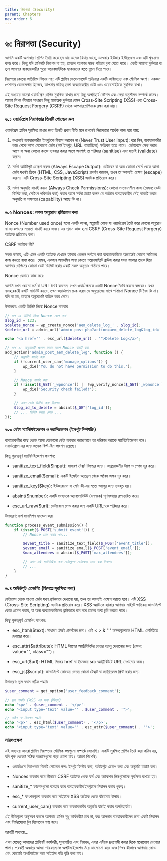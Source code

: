 ```yaml
---
title: নিরাপত্তা (Security)
parent: Chapters
nav_order: 6
---
```


# ৬: নিরাপত্তা (Security)


আপনি একটি অসাধারণ প্লাগিন তৈরি করেছেন যার অনেক ফিচার আছে, চমৎকার ইউজার ইন্টারফেস এবং এটি খুব দ্রুত কাজ করে। কিন্তু যদি প্লাগিনটি নিরাপদ না হয়, তাহলে আপনার সমস্ত পরিশ্রম বৃথা যেতে পারে। একটি সামান্য দুর্বলতা বা ভুল আপনার ব্যবহারকারীর পুরো ওয়েবসাইটকে হ্যাকারদের হাতে তুলে দিতে পারে।

নিরাপত্তা কোনো অতিরিক্ত ফিচার নয়; এটি প্লাগিন ডেভেলপমেন্ট প্রক্রিয়ার একটি অবিচ্ছেদ্য এবং মৌলিক অংশ। একজন পেশাদার ডেভেলপার হিসেবে, আপনার দায়িত্ব হলো ব্যবহারকারীর ডেটা এবং ওয়েবসাইটকে সুরক্ষিত রাখা।

এই অধ্যায়ে আমরা ওয়ার্ডপ্রেস প্লাগিন সুরক্ষিত রাখার জন্য কিছু অপরিহার্য কৌশল এবং সেরা অনুশীলন সম্পর্কে জানব। আমরা শিখব কীভাবে সাধারণ কিন্তু মারাত্মক দুর্বলতা যেমন Cross-Site Scripting (XSS) এবং Cross-Site Request Forgery (CSRF) থেকে আপনার প্লাগিনকে রক্ষা করা যায়।

### **৬.১ ওয়ার্ডপ্রেস নিরাপত্তার তিনটি গোল্ডেন রুল**

ওয়ার্ডপ্রেস প্লাগিন সুরক্ষিত রাখার জন্য তিনটি প্রধান নীতি মনে রাখলেই নিরাপত্তার অর্ধেক কাজ হয়ে যায়:

1.  কখনোই ব্যবহারকারীর ইনপুটকে বিশ্বাস করবেন না (Never Trust User Input): ধরে নিন, ব্যবহারকারীর কাছ থেকে আসা যেকোনো ডেটা (ফর্ম ইনপুট, URL প্যারামিটার) ক্ষতিকর হতে পারে। ডেটাবেসে সেভ করার আগে বা অন্য কোনো কাজে ব্যবহার করার আগে অবশ্যই তা পরিষ্কার (sanitise) এবং যাচাই (validate) করুন।

2.  সর্বদা আউটপুট এস্কেপ করুন (Always Escape Output): ডেটাবেস বা অন্য কোনো সোর্স থেকে আসা ডেটা যখনই স্ক্রিনে (HTML, CSS, JavaScript) প্রদর্শন করবেন, তখন তা অবশ্যই এস্কেপ (escape) করুন। এটি Cross-Site Scripting (XSS) অ্যাটাক প্রতিরোধ করে।

3.  সর্বদা অনুমতি যাচাই করুন (Always Check Permissions): কোনো সংবেদনশীল কাজ (যেমন: ডেটা ডিলিট করা, সেটিংস পরিবর্তন করা) করার আগে সর্বদা যাচাই করুন যে বর্তমান ব্যবহারকারীর সেই কাজটি করার অনুমতি বা সক্ষমতা (capability) আছে কি না।


### **৬.২ Nonces: নকল অনুরোধ প্রতিরোধ করা**

Nonce (Number used once) হলো একটি অনন্য, স্বল্পস্থায়ী কোড যা ওয়ার্ডপ্রেস তৈরি করে কোনো অনুরোধ বা অ্যাকশনের সত্যতা যাচাই করার জন্য। এর প্রধান কাজ হলো CSRF (Cross-Site Request Forgery) অ্যাটাক প্রতিরোধ করা।

CSRF অ্যাটাক কী?

সহজ ভাষায়, এটি এমন একটি অ্যাটাক যেখানে হ্যাকার একজন লগইন করা ব্যবহারকারীকে অজান্তেই কোনো ক্ষতিকর কাজ করতে বাধ্য করে। যেমন, একজন অ্যাডমিন অন্য কোনো ওয়েবসাইটে ব্রাউজ করার সময় হ্যাকার তাকে দিয়ে আপনার প্লাগিনের কোনো ডেটা ডিলিট করার একটি নকল অনুরোধ পাঠাতে পারে।

Nonce যেভাবে কাজ করে:

আপনি যখন কোনো ফর্ম বা URL তৈরি করবেন, তখন ওয়ার্ডপ্রেসকে একটি Nonce তৈরি করতে বলবেন। যখন ব্যবহারকারী ফর্মটি সাবমিট করবে, তখন ওয়ার্ডপ্রেস চেক করবে যে অনুরোধের সাথে পাঠানো Nonce টি বৈধ কি না। যদি না হয়, তাহলে অনুরোধটি বাতিল করে দেবে।

উদাহরণ: একটি ডিলিট লিঙ্কে Nonce ব্যবহার

```php
// ধাপ ১: ডিলিট লিঙ্কে Nonce যোগ করা
$log_id = 123;
$delete_nonce = wp_create_nonce('aem_delete_log_' . $log_id);
$delete_url = admin_url('admin-post.php?action=aem_delete_log&log_id=' . $log_id . '&_wpnonce=' . $delete_nonce);

echo '<a href="' . esc_url($delete_url) . '">Delete Log</a>';

// ধাপ ২: অনুরোধটি প্রসেস করার আগে Nonce যাচাই করা
add_action('admin_post_aem_delete_log', function () {
    // অনুমতি যাচাই করা
    if (!current_user_can('manage_options')) {
        wp_die('You do not have permission to do this.');
    }

    // Nonce যাচাই করা
    if (!isset($_GET['_wpnonce']) || !wp_verify_nonce($_GET['_wpnonce'], 'aem_delete_log_' . $_GET['log_id'])) {
        wp_die('Security check failed!');
    }

    // এখন ডেটা ডিলিট করা নিরাপদ
    $log_id_to_delete = absint($_GET['log_id']);
    // ... ডিলিট করার কোড ...
});
```

### **৬.৩ ডেটা স্যানিটাইজেশন ও ভ্যালিডেশন (ইনপুট ফিল্টারিং)**

ব্যবহারকারীর কাছ থেকে আসা যেকোনো ডেটা ব্যবহার করার আগে তা পরিষ্কার করাকে স্যানিটাইজেশন বলে। ওয়ার্ডপ্রেসে এর জন্য অনেক বিল্ট-ইন ফাংশন রয়েছে।

কিছু গুরুত্বপূর্ণ স্যানিটাইজেশন ফাংশন:

*   sanitize\_text\_field($input): সাধারণ টেক্সট ফিল্ডের জন্য। অপ্রয়োজনীয় ট্যাগ ও স্পেস দূর করে।

*   sanitize\_email($email): একটি ইমেইল অ্যাড্রেস থেকে অবৈধ অক্ষর দূর করে।

*   sanitize\_key($key): ইউজারনেম বা মেটা কী-এর মতো ভ্যালুর জন্য ব্যবহৃত হয়।

*   absint($number): একটি সংখ্যাকে অ্যাবসোলিউট (ধনাত্মক) পূর্ণসংখ্যায় রূপান্তরিত করে।

*   esc\_url\_raw($url): ডেটাবেসে সেভ করার জন্য একটি URL-কে পরিষ্কার করে।


উদাহরণ: ফর্ম সাবমিশন হ্যান্ডেল করা

```php
function process_event_submission() {
    if (isset($_POST['submit_event'])) {
        // Nonce চেক করার পর...

        $event_title = sanitize_text_field($_POST['event_title']);
        $event_email = sanitize_email($_POST['event_email']);
        $max_attendees = absint($_POST['max_attendees']);

        // এখন এই স্যানিটাইজ করা ডেটাগুলো ডেটাবেসে সেভ করা নিরাপদ
        // ...
    }
}
```
### **৬.৪ আউটপুট এস্কেপিং (ডিসপ্লে সুরক্ষিত করা)**

ডেটাবেস থেকে পাওয়া ডেটা যখন ব্রাউজারে দেখানো হয়, তখন তা অবশ্যই এস্কেপ করতে হবে। এটি XSS (Cross-Site Scripting) অ্যাটাক প্রতিরোধ করে। XSS অ্যাটাকে হ্যাকার আপনার সাইটে ক্ষতিকর জাভাস্ক্রিপ্ট কোড প্রবেশ করায়, যা অন্য ব্যবহারকারীদের ব্রাউজারে রান করে তাদের তথ্য চুরি করতে পারে।

কিছু গুরুত্বপূর্ণ এস্কেপিং ফাংশন:

*   esc\_html($text): সাধারণ টেক্সট প্রদর্শনের জন্য। এটি < > & " ' অক্ষরগুলোকে HTML এনটিটিতে রূপান্তর করে।

*   esc\_attr($attribute): HTML ট্যাগের অ্যাট্রিবিউটের ভেতর ভ্যালু দেখানোর জন্য (যেমন: value="", class="")।

*   esc\_url($url): HTML লিঙ্কের href বা ইমেজের src অ্যাট্রিবিউটে URL দেখানোর জন্য।

*   esc\_js($script): জাভাস্ক্রিপ্ট কোডের ভেতর কোনো টেক্সট বা ভ্যারিয়েবল প্রিন্ট করার জন্য।


উদাহরণ: ভুল বনাম সঠিক পদ্ধতি

```php
$user_comment = get_option('user_feedback_comment');

// ভুল পদ্ধতি (XSS এর জন্য ঝুঁকিপূর্ণ)
echo '<p>' . $user_comment . '</p>';
echo '<input type="text" value="' . $user_comment . '">';

// সঠিক ও নিরাপদ পদ্ধতি
echo '<p>' . esc_html($user_comment) . '</p>';
echo '<input type="text" value="' . esc_attr($user_comment) . '">';
```

### সারসংক্ষেপ

এই অধ্যায়ে আমরা প্লাগিন নিরাপত্তার মৌলিক স্তম্ভগুলো সম্পর্কে জেনেছি। একটি সুরক্ষিত প্লাগিন তৈরি করা কঠিন নয়, যদি শুরু থেকেই সঠিক অভ্যাসগুলো গড়ে তোলা যায়। আমরা শিখেছি:

*   ওয়ার্ডপ্রেস নিরাপত্তার তিনটি গোল্ডেন রুল: ইনপুট ফিল্টার করা, আউটপুট এস্কেপ করা এবং অনুমতি যাচাই করা।

*   Nonces ব্যবহার করে কীভাবে CSRF অ্যাটাক থেকে ফর্ম এবং অ্যাকশন লিঙ্কগুলোকে সুরক্ষিত রাখতে হয়।

*   sanitize\_\* ফাংশনগুলো ব্যবহার করে ব্যবহারকারীর ইনপুটকে নিরাপদ করার গুরুত্ব।

*   esc\_\* ফাংশনগুলো ব্যবহার করে সাইটকে XSS অ্যাটাক থেকে বাঁচানোর উপায়।

*   current\_user\_can() ব্যবহার করে ব্যবহারকারীর অনুমতি যাচাই করার অপরিহার্যতা।


এই নীতিগুলো অনুসরণ করলে আপনার প্লাগিন শুধু কার্যকরীই হবে না, বরং আপনার ব্যবহারকারীদের জন্য একটি নিরাপদ এবং নির্ভরযোগ্য টুল হিসেবেও গণ্য হবে।

পরবর্তী অধ্যায়ে...

এখন যেহেতু আমাদের প্লাগিনটি কার্যকরী, সুসংগঠিত এবং নিরাপদ, এবার এটিকে দ্রুতগামী করার দিকে মনোযোগ দেওয়ার পালা। পরবর্তী অধ্যায়ে আমরা পারফরম্যান্স অপটিমাইজেশন নিয়ে আলোচনা করব এবং শিখব কীভাবে আপনার কোড এবং কোয়েরি অপটিমাইজ করে সাইটের গতি বৃদ্ধি করা যায়।